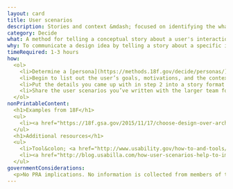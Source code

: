 ```yaml
---
layout: card
title: User scenarios
description: Stories and context &mdash; focused on identifying the what, who, how, and why &mdash; behind why a specific user or user group comes to your site.
category: Decide
what: A method for telling a conceptual story about a user's interaction with your website, focusing on the what, how, and why.
why: To communicate a design idea by telling a story about a specific interaction that a system supports. Through creating user scenarios, you'll identify what the user's motivations are for coming to your site as well as their expectations and goals. User scenarios also help the team answer questions about what the product should do as well as how it should look and behave.
timeRequired: 1-3 hours
how:
  <ol>
    <li>Determine a [persona](https://methods.18f.gov/decide/personas/) or user group to focus on.</li>  
    <li>Begin to list out the user’s goals, motivations, and the context/environment in which they interact with your site.</li>
    <li>Put the details you came up with in step 2 into a story format that includes information about who they are (persona or user group), why they are using your site (motivations), where they are (context), what they need to do (their goal), and how they go about accomplishing their goal (tasks). Keep in mind, the more realistic details you add, the richer and more useful your story becomes for helping in understanding your user’s behaviors.</li>
    <li>Share the user scenarios you’ve written with the larger team for feedback and refinement.</li>
  </ol>
nonPrintableContent:
  <h1>Examples from 18F</h1>
  <ul>
    <li><a href="https://18f.gsa.gov/2015/11/17/choose-design-over-architecture/">&ldquo;Choose design over architecture&rdquo;</a> Kane Baccigalupi.</li>
  </ul>
  <h1>Additional resources</h1>
  <ul>
    <li>Tool&colon; <a href="http://www.usability.gov/how-to-and-tools/methods/scenarios.html">Scenarios.</a> Usability.gov</li>
    <li><a href="http://blog.usabilla.com/how-user-scenarios-help-to-improve-your-ux/">&ldquo;How User Scenarios Help To Improve Your UX.&rdquo;</a> Sabina Idler.</li>
  </ul>
governmentConsiderations:
  <p>No PRA implications. No information is collected from members of the public.</p>
---
```

